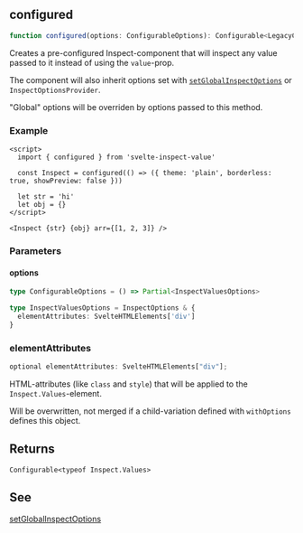 <h2 id="configured">configured</h2>

```ts
function configured(options: ConfigurableOptions): Configurable<LegacyComponentType>
```

Creates a pre-configured Inspect-component that will inspect any value passed to it
instead of using the `value`-prop.

The component will also inherit options set with [`setGlobalInspectOptions`](/reference/options#set-global) or `InspectOptionsProvider`.

"Global" options will be overriden by options passed to this method.

### Example

```svelte
<script>
  import { configured } from 'svelte-inspect-value'

  const Inspect = configured(() => ({ theme: 'plain', borderless: true, showPreview: false }))

  let str = 'hi'
  let obj = {}
</script>

<Inspect {str} {obj} arr={[1, 2, 3]} />
```

### Parameters

#### options

```ts
type ConfigurableOptions = () => Partial<InspectValuesOptions>
```

```ts
type InspectValuesOptions = InspectOptions & {
  elementAttributes: SvelteHTMLElements['div']
}
```

### elementAttributes

```ts
optional elementAttributes: SvelteHTMLElements["div"];
```

HTML-attributes (like `class` and `style`) that will be applied to the `Inspect.Values`-element.

Will be overwritten, not merged if a child-variation defined with `withOptions` defines this object.

## Returns

`Configurable<typeof Inspect.Values>`

## See

[setGlobalInspectOptions](/reference/options#set-global)
